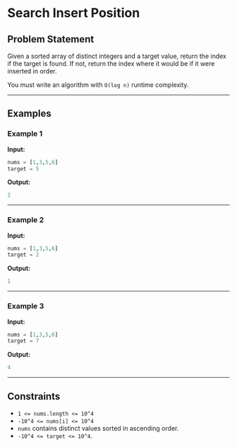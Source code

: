 # Search Insert Position

## Problem Statement

Given a sorted array of distinct integers and a target value, return the index if the target is found. If not, return the index where it would be if it were inserted in order.

You must write an algorithm with `O(log n)` runtime complexity.

---

## Examples

### Example 1

**Input:**
```python
nums = [1,3,5,6]
target = 5
```

**Output:**
```python
2
```

---

### Example 2

**Input:**
```python
nums = [1,3,5,6]
target = 2
```

**Output:**
```python
1
```

---

### Example 3

**Input:**
```python
nums = [1,3,5,6]
target = 7
```

**Output:**
```python
4
```

---

## Constraints

- `1 <= nums.length <= 10^4`
- `-10^4 <= nums[i] <= 10^4`
- `nums` contains distinct values sorted in ascending order.
- `-10^4 <= target <= 10^4`.
